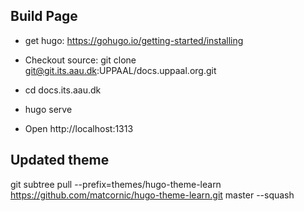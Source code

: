 ## Build Page

  * get hugo: https://gohugo.io/getting-started/installing 

  * Checkout source: git clone git@git.its.aau.dk:UPPAAL/docs.uppaal.org.git
  * cd docs.its.aau.dk
  * hugo serve
  * Open http://localhost:1313


## Updated theme

git subtree pull --prefix=themes/hugo-theme-learn https://github.com/matcornic/hugo-theme-learn.git master --squash